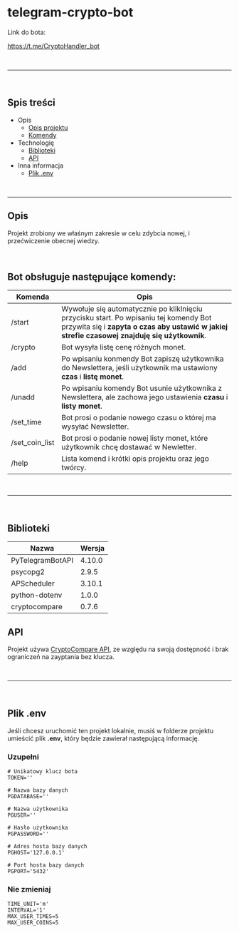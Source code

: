 # telegram-crypto-bot

Link do bota:

https://t.me/CryptoHandler_bot

</br>

---

</br>

## Spis treści

 - Opis
   - [Opis projektu](#opis)
   - [Komendy](#komendy)
 - Technologię
   - [Biblioteki](#biblioteki)
   - [API](#api)
 - Inna informacja
   - [Plik .env](#env)

</br>

---

## <a id='opis'></a> Opis

Projekt zrobiony we właśnym zakresie w celu zdybcia nowej, i przećwiczenie obecnej wiedzy.

</br>

## <a id='komendy'></a> Bot obsługuje następujące komendy:

| Komenda | Opis |
| ------------- | ------------- |
| /start  | Wywołuje się automatycznie po kliklnięciu przycisku start. Po wpisaniu tej komendy Bot przywita się i **zapyta o czas aby ustawić w jakiej strefie czasowej znajduję się użytkownik**. |
| /crypto  | Bot wysyła listę cenę różnych monet. |
| /add     | Po wpisaniu konmendy Bot zapiszę użytkownika do Newslettera, jeśli użytkownik ma ustawiony **czas** i **listę monet**. |
| /unadd   | Po wpisaniu komendy Bot usunie użytkownika z Newslettera, ale zachowa jego ustawienia **czasu** i **listy monet**. |
| /set_time | Bot prosi o podanie nowego czasu o której ma wysyłać Newsletter. |
| /set_coin_list | Bot prosi o podanie nowej listy monet, które użytkownik chcę dostawać w Newletter. |
| /help | Lista komend i krótki opis projektu oraz jego twórcy. |

</br>

---

</br>

## <a id='biblioteki'></a> Biblioteki

| Nazwa | Wersja |
| ------------- | ------------- |
| PyTelegramBotAPI | 4.10.0 |
| psycopg2 | 2.9.5 |
| APScheduler | 3.10.1 |
| python-dotenv | 1.0.0 |
| cryptocompare | 0.7.6 |

## <a id='api'></a> API


Projekt używa [CryptoCompare API](https://min-api.cryptocompare.com), ze względu na swoją dostępność i brak ograniczeń na zayptania bez klucza.

</br>

---

</br>

## <a id='env'></a> Plik .env

Jeśli chcesz uruchomić ten projekt lokalnie, musiś w folderze projektu umieścić plik **.env**, który będzie zawierał następującą informację.

### Uzupełni
```
# Unikatowy klucz bota
TOKEN=''

# Nazwa bazy danych
PGDATABASE=''

# Nazwa użytkownika
PGUSER=''

# Hasło użytkownika
PGPASSWORD=''

# Adres hosta bazy danych 
PGHOST='127.0.0.1'

# Port hosta bazy danych
PGPORT='5432'
```

### Nie zmieniaj
```
TIME_UNIT='m'
INTERVAL='1'
MAX_USER_TIMES=5
MAX_USER_COINS=5
```